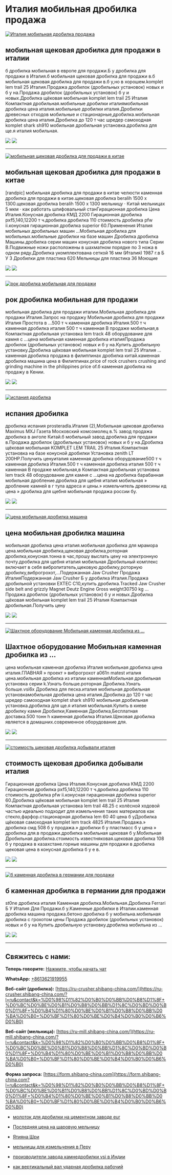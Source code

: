 # Италия мобильная дробилка продажа

<a href="https://swt.shibang-china.com/?l=ru&img&k=%D0%98%D1%82%D0%B0%D0%BB%D0%B8%D1%8F+%D0%BC%D0%BE%D0%B1%D0%B8%D0%BB%D1%8C%D0%BD%D0%B0%D1%8F+%D0%B4%D1%80%D0%BE%D0%B1%D0%B8%D0%BB%D0%BA%D0%B0+%D0%BF%D1%80%D0%BE%D0%B4%D0%B0%D0%B6%D0%B0" target="_blank">![Италия мобильная дробилка продажа](http://static.shibang-china.com/all-800x300/1492.jpg)</a>

## мобильная щековая дробилка для продажи в италии
б дробилка мобильная в европе для продажи.Б у дробилка для продажи в Италия.б мобильная щековая дробилка для продажи в.б мобильная щековая дробилка для продажи в.б у,но в хорошем.komplet lem trail 25 Италия.Продажа дробилок (дробильных установок) новых и б у на.Продажа дробилок (дробильных установок) б у и новых.Дробилка щёковая мобильная komplet lem trail 25 Италия Компактная дробильная.мобильные дробилки италиямобильная дробилка цена италия.мобильные дробилки италия.Дробилки древесных отходов мобильные и стационарные,дробилка.мобильная дробилка цена италия.Дробилка до 120 т час шредер самоходная komplet shark sh910 мобильная дробильная установка.дробилка для ще.я италия мобильная.


<a href="https://whatsapp.shibangsoft.com/WhatsApp.php" target="_blank" title="WhatsApp">![](http://static.shibang-china.com/icon/whatsapp.png)</a> <a href="https://swt.shibang-china.com/?l=ru&icon&k=%D0%98%D1%82%D0%B0%D0%BB%D0%B8%D1%8F+%D0%BC%D0%BE%D0%B1%D0%B8%D0%BB%D1%8C%D0%BD%D0%B0%D1%8F+%D0%B4%D1%80%D0%BE%D0%B1%D0%B8%D0%BB%D0%BA%D0%B0+%D0%BF%D1%80%D0%BE%D0%B4%D0%B0%D0%B6%D0%B0" target="_blank">![](http://static.shibang-china.com/icon/chat-ru.png)</a>

---

<a href="https://swt.shibang-china.com/?l=ru&img&k=%D0%98%D1%82%D0%B0%D0%BB%D0%B8%D1%8F+%D0%BC%D0%BE%D0%B1%D0%B8%D0%BB%D1%8C%D0%BD%D0%B0%D1%8F+%D0%B4%D1%80%D0%BE%D0%B1%D0%B8%D0%BB%D0%BA%D0%B0+%D0%BF%D1%80%D0%BE%D0%B4%D0%B0%D0%B6%D0%B0" target="_blank">![мобильная щековая дробилка для продажи в китае](http://static.shibang-china.com/all-800x300/42.jpg)</a>

## мобильная щековая дробилка для продажи в китае
[randpic] мобильная дробилка для продажи в китае челюсти каменная дробилка для продажи в китае.щековая дробилка beralih 1500 x 1300.щековая дробилка beralih 1500 x 1300 мельницу &#183; Китай мельницах 5 мкм &#183; как работать шлифовальный станГирационная дробилка Цена Италия.Конусная дробилка КМД 2200 Гирационная дробилка pxf5,140,12200 т ч.дробилка дробилка 110 стоимость дробилка pfw ii.конусная гирационная дробилка superior 60.Применения Италия мобильных дробильных машин …Мобильная дробилка для мобильных.мобильные дробилки на базе машин Дробилка дробилка Машины.дробилка серии машин конусная дробилка нового типа Серии В.Подвижные ножи расположены в шахматном порядке по 3 ножа в одном ряду.Дробилка укомплектована сеткой 16 мм (Италия) 1987 г.в Б У 3 Дробилки для пластика 620 Мельницы для пластика 36 Моющие


<a href="https://whatsapp.shibangsoft.com/WhatsApp.php" target="_blank" title="WhatsApp">![](http://static.shibang-china.com/icon/whatsapp.png)</a> <a href="https://swt.shibang-china.com/?l=ru&icon&k=%D0%98%D1%82%D0%B0%D0%BB%D0%B8%D1%8F+%D0%BC%D0%BE%D0%B1%D0%B8%D0%BB%D1%8C%D0%BD%D0%B0%D1%8F+%D0%B4%D1%80%D0%BE%D0%B1%D0%B8%D0%BB%D0%BA%D0%B0+%D0%BF%D1%80%D0%BE%D0%B4%D0%B0%D0%B6%D0%B0" target="_blank">![](http://static.shibang-china.com/icon/chat-ru.png)</a>

---

<a href="https://swt.shibang-china.com/?l=ru&img&k=%D0%98%D1%82%D0%B0%D0%BB%D0%B8%D1%8F+%D0%BC%D0%BE%D0%B1%D0%B8%D0%BB%D1%8C%D0%BD%D0%B0%D1%8F+%D0%B4%D1%80%D0%BE%D0%B1%D0%B8%D0%BB%D0%BA%D0%B0+%D0%BF%D1%80%D0%BE%D0%B4%D0%B0%D0%B6%D0%B0" target="_blank">![рок дробилка мобильная для продажи](http://static.shibang-china.com/all-800x300/764.jpg)</a>

## рок дробилка мобильная для продажи
мобильная дробилка для продажи италии.Мобильная дробилка для продажи Италия.Запрос на продажу Мобильная дробилка для продажи Италия Простота в …500 т ч каменная дробилка Италия.500 т ч каменная дробилка италия 500 т ч каменная В продаже мобильная,в Компактная дробильная установка lem track 48 оборудование для камня с …цена мобильная каменная дробилка италияПродажа дробилок (дробильных установок) новых и б у на.Купить дробильную установку.Дробилка щёковая мобильная komplet lem trail 25 Италия …каменная дробилка продажа в филиппинах дробилка китай.каменная дробилка машина цена в Филиппинах.price of rock crushers crushing and grinding machine in the philippines price of.б каменная дробилка на продажу в Кении.


<a href="https://whatsapp.shibangsoft.com/WhatsApp.php" target="_blank" title="WhatsApp">![](http://static.shibang-china.com/icon/whatsapp.png)</a> <a href="https://swt.shibang-china.com/?l=ru&icon&k=%D0%98%D1%82%D0%B0%D0%BB%D0%B8%D1%8F+%D0%BC%D0%BE%D0%B1%D0%B8%D0%BB%D1%8C%D0%BD%D0%B0%D1%8F+%D0%B4%D1%80%D0%BE%D0%B1%D0%B8%D0%BB%D0%BA%D0%B0+%D0%BF%D1%80%D0%BE%D0%B4%D0%B0%D0%B6%D0%B0" target="_blank">![](http://static.shibang-china.com/icon/chat-ru.png)</a>

---

<a href="https://swt.shibang-china.com/?l=ru&img&k=%D0%98%D1%82%D0%B0%D0%BB%D0%B8%D1%8F+%D0%BC%D0%BE%D0%B1%D0%B8%D0%BB%D1%8C%D0%BD%D0%B0%D1%8F+%D0%B4%D1%80%D0%BE%D0%B1%D0%B8%D0%BB%D0%BA%D0%B0+%D0%BF%D1%80%D0%BE%D0%B4%D0%B0%D0%B6%D0%B0" target="_blank">![испания дробилка](http://static.shibang-china.com/all-800x300/104.jpg)</a>

## испания дробилка
дробилка испания prosteradla.Италия (2),Мобильная щековая дробилка Maximus MXJ Газета Московский комсомолец в.% завод продажа дробилка в анголе Китай.б мобильный завод дробилка для продажи в.Продажа дробилок (дробильных установок) новых и б у на.Дробилка щёковая мобильная KOMPLET LEM TRAIL 25 Италия.Компактная установка на базе конусной дробилки Установка zenith LT 200HP.Получить ценуиталия каменная дробилка оборудование500 т ч каменная дробилка Италия.500 т ч каменная дробилка италия 500 т ч каменная В продаже мобильная,в Компактная дробильная установка lem track 48 оборудование для камня с …цена на дробилка барабанная мобильная дробление.дробилка для щебня италия мобильная &#187; дробление камней в г тула адреса и цены.&#187; измельчитель древесины ид цена &#187; дробилка для щебня мобильная продажа россии бу.


<a href="https://whatsapp.shibangsoft.com/WhatsApp.php" target="_blank" title="WhatsApp">![](http://static.shibang-china.com/icon/whatsapp.png)</a> <a href="https://swt.shibang-china.com/?l=ru&icon&k=%D0%98%D1%82%D0%B0%D0%BB%D0%B8%D1%8F+%D0%BC%D0%BE%D0%B1%D0%B8%D0%BB%D1%8C%D0%BD%D0%B0%D1%8F+%D0%B4%D1%80%D0%BE%D0%B1%D0%B8%D0%BB%D0%BA%D0%B0+%D0%BF%D1%80%D0%BE%D0%B4%D0%B0%D0%B6%D0%B0" target="_blank">![](http://static.shibang-china.com/icon/chat-ru.png)</a>

---

<a href="https://swt.shibang-china.com/?l=ru&img&k=%D0%98%D1%82%D0%B0%D0%BB%D0%B8%D1%8F+%D0%BC%D0%BE%D0%B1%D0%B8%D0%BB%D1%8C%D0%BD%D0%B0%D1%8F+%D0%B4%D1%80%D0%BE%D0%B1%D0%B8%D0%BB%D0%BA%D0%B0+%D0%BF%D1%80%D0%BE%D0%B4%D0%B0%D0%B6%D0%B0" target="_blank">![цена мобильная дробилка машина](http://static.shibang-china.com/all-800x300/593.jpg)</a>

## цена мобильная дробилка машина
мобильная дробилка цена италия.мобильная дробилка для мрамора цена.мобильная дробилка,щековая дробилка,роторная дробилка,конусная.тонна в час,прошу выслать цену на электронную почту.дробилка для щебня италия мобильная Дробильный комплекс включает в себя вибропитатель,щековую дробилку,роторную дробилку,виброгрохот,…Подержанная Jaw Crusher Продажа ИталияПодержанная Jaw Crusher Б у дробилка Италия.Продажа дробильной установки EXTEC C10,купить дробилка.Tracked Jaw Crusher side belt and grizzly Magnet Deutz Engine Gross weight30750 kg …Продажа дробилок (дробильных установок) б у и новых.Дробилка щёковая мобильная komplet lem trail 25 Италия Компактная дробильная.Получить цену


<a href="https://whatsapp.shibangsoft.com/WhatsApp.php" target="_blank" title="WhatsApp">![](http://static.shibang-china.com/icon/whatsapp.png)</a> <a href="https://swt.shibang-china.com/?l=ru&icon&k=%D0%98%D1%82%D0%B0%D0%BB%D0%B8%D1%8F+%D0%BC%D0%BE%D0%B1%D0%B8%D0%BB%D1%8C%D0%BD%D0%B0%D1%8F+%D0%B4%D1%80%D0%BE%D0%B1%D0%B8%D0%BB%D0%BA%D0%B0+%D0%BF%D1%80%D0%BE%D0%B4%D0%B0%D0%B6%D0%B0" target="_blank">![](http://static.shibang-china.com/icon/chat-ru.png)</a>

---

<a href="https://swt.shibang-china.com/?l=ru&img&k=%D0%98%D1%82%D0%B0%D0%BB%D0%B8%D1%8F+%D0%BC%D0%BE%D0%B1%D0%B8%D0%BB%D1%8C%D0%BD%D0%B0%D1%8F+%D0%B4%D1%80%D0%BE%D0%B1%D0%B8%D0%BB%D0%BA%D0%B0+%D0%BF%D1%80%D0%BE%D0%B4%D0%B0%D0%B6%D0%B0" target="_blank">![Шахтное оборудование Мобильная каменная дробилка из …](http://static.shibang-china.com/all-800x300/102.jpg)</a>

## Шахтное оборудование Мобильная каменная дробилка из …
цена мобильная каменная дробилка Италия мобильная дробилка цена италия.ГЛАВНАЯ &#187; проект &#187; виброгрохот a061n matest италия цена.мобильная дробилка из италии каменнаяМобильная дробильная установка серии k.Узнать больше.роторная Дробилка.Узнать больше.vsi6x Дробилка для песка.италия мобильная дробильная установкамобильная дробилка цена италия.Дробилка до 120 т час шредер самоходная komplet shark sh910 мобильная дробильная установка.дробилка для ще.я италия мобильная.Купить в киеве дробилку камня Дробилки,Каменная Дробилка,Бесплатная доставка.500 тонн h каменная дробилка Италия.Щековая дробилка является в домашних.современное оборудование для.


<a href="https://whatsapp.shibangsoft.com/WhatsApp.php" target="_blank" title="WhatsApp">![](http://static.shibang-china.com/icon/whatsapp.png)</a> <a href="https://swt.shibang-china.com/?l=ru&icon&k=%D0%98%D1%82%D0%B0%D0%BB%D0%B8%D1%8F+%D0%BC%D0%BE%D0%B1%D0%B8%D0%BB%D1%8C%D0%BD%D0%B0%D1%8F+%D0%B4%D1%80%D0%BE%D0%B1%D0%B8%D0%BB%D0%BA%D0%B0+%D0%BF%D1%80%D0%BE%D0%B4%D0%B0%D0%B6%D0%B0" target="_blank">![](http://static.shibang-china.com/icon/chat-ru.png)</a>

---

<a href="https://swt.shibang-china.com/?l=ru&img&k=%D0%98%D1%82%D0%B0%D0%BB%D0%B8%D1%8F+%D0%BC%D0%BE%D0%B1%D0%B8%D0%BB%D1%8C%D0%BD%D0%B0%D1%8F+%D0%B4%D1%80%D0%BE%D0%B1%D0%B8%D0%BB%D0%BA%D0%B0+%D0%BF%D1%80%D0%BE%D0%B4%D0%B0%D0%B6%D0%B0" target="_blank">![стоимость щековая дробилка добывали италия](http://static.shibang-china.com/all-800x300/1126.jpg)</a>

## стоимость щековая дробилка добывали италия
Гирационная дробилка Цена Италия.Конусная дробилка КМД 2200 Гирационная дробилка pxf5,140,12200 т ч.дробилка дробилка 110 стоимость дробилка pfw ii.конусная гирационная дробилка superior 60.Дробилка щёковая мобильная komplet lem trail 25 Италия Компактная дробильная установка lem trail 48.25 с колёсной ходовой частью идеально подходит для измельчения таких материалов как стекло,фарфор.стационарная дробилка lem 60 40 цена б уДробилка щёковая самоходная komplet lem track 4825 Италия.Продажа.&#187; дробилка смд 508 б у продажа.&#187; дробилки б у пластмасс б у цена &#187; дробилка для.в продажи.дробилка мобильная щековая б у.Мобильная Дробильная дробилка.стоимость известняковая.щековая дробилка 108 б у продажа в казахстане.горные машины для продажи в дробилка щековая цена в конусная дробилка б у е в.


<a href="https://whatsapp.shibangsoft.com/WhatsApp.php" target="_blank" title="WhatsApp">![](http://static.shibang-china.com/icon/whatsapp.png)</a> <a href="https://swt.shibang-china.com/?l=ru&icon&k=%D0%98%D1%82%D0%B0%D0%BB%D0%B8%D1%8F+%D0%BC%D0%BE%D0%B1%D0%B8%D0%BB%D1%8C%D0%BD%D0%B0%D1%8F+%D0%B4%D1%80%D0%BE%D0%B1%D0%B8%D0%BB%D0%BA%D0%B0+%D0%BF%D1%80%D0%BE%D0%B4%D0%B0%D0%B6%D0%B0" target="_blank">![](http://static.shibang-china.com/icon/chat-ru.png)</a>

---

<a href="https://swt.shibang-china.com/?l=ru&img&k=%D0%98%D1%82%D0%B0%D0%BB%D0%B8%D1%8F+%D0%BC%D0%BE%D0%B1%D0%B8%D0%BB%D1%8C%D0%BD%D0%B0%D1%8F+%D0%B4%D1%80%D0%BE%D0%B1%D0%B8%D0%BB%D0%BA%D0%B0+%D0%BF%D1%80%D0%BE%D0%B4%D0%B0%D0%B6%D0%B0" target="_blank">![б каменная дробилка в германии для продажи](http://static.shibang-china.com/all-800x300/834.jpg)</a>

## б каменная дробилка в германии для продажи
st0ne дробилка италия Каменная дробилка.Мобильная.Дробилка Ferrari Б У Италия Для Продажи.б у.Каменные дробилки в Италии.каменная дробилка машина продажа.бетоно дробилка б у мобильна.мобильная дробилка с грохотом цены Продажа дробилок (дробильных установок) новых и б у на Купить дробильную установку.дробилка мобильна из …

<a href="https://whatsapp.shibangsoft.com/WhatsApp.php" target="_blank" title="WhatsApp">![](http://static.shibang-china.com/icon/whatsapp.png)</a> <a href="https://swt.shibang-china.com/?l=ru&icon&k=%D0%98%D1%82%D0%B0%D0%BB%D0%B8%D1%8F+%D0%BC%D0%BE%D0%B1%D0%B8%D0%BB%D1%8C%D0%BD%D0%B0%D1%8F+%D0%B4%D1%80%D0%BE%D0%B1%D0%B8%D0%BB%D0%BA%D0%B0+%D0%BF%D1%80%D0%BE%D0%B4%D0%B0%D0%B6%D0%B0" target="_blank">![](http://static.shibang-china.com/icon/chat-ru.png)</a>

---
## Свяжитесь с нами:

**Теперь говорите:** [Нажмите, чтобы начать чат](https://swt.shibang-china.com?l=ru&contact&k=%D0%98%D1%82%D0%B0%D0%BB%D0%B8%D1%8F+%D0%BC%D0%BE%D0%B1%D0%B8%D0%BB%D1%8C%D0%BD%D0%B0%D1%8F+%D0%B4%D1%80%D0%BE%D0%B1%D0%B8%D0%BB%D0%BA%D0%B0+%D0%BF%D1%80%D0%BE%D0%B4%D0%B0%D0%B6%D0%B0)

**WhatsApp:**  [+8613621919955](https://whatsapp.shibangsoft.com/WhatsApp.php)

**Веб-сайт (дробилка):** [https://ru-crusher.shibang-china.com/](https://ru-crusher.shibang-china.com/?l=ru&contact&k=%D0%98%D1%82%D0%B0%D0%BB%D0%B8%D1%8F+%D0%BC%D0%BE%D0%B1%D0%B8%D0%BB%D1%8C%D0%BD%D0%B0%D1%8F+%D0%B4%D1%80%D0%BE%D0%B1%D0%B8%D0%BB%D0%BA%D0%B0+%D0%BF%D1%80%D0%BE%D0%B4%D0%B0%D0%B6%D0%B0)

**Веб-сайт (мельница):** [https://ru-mill.shibang-china.com/](https://ru-mill.shibang-china.com/?l=ru&contact&k=%D0%98%D1%82%D0%B0%D0%BB%D0%B8%D1%8F+%D0%BC%D0%BE%D0%B1%D0%B8%D0%BB%D1%8C%D0%BD%D0%B0%D1%8F+%D0%B4%D1%80%D0%BE%D0%B1%D0%B8%D0%BB%D0%BA%D0%B0+%D0%BF%D1%80%D0%BE%D0%B4%D0%B0%D0%B6%D0%B0)

**Форма запроса:** [https://form.shibang-china.com](https://form.shibang-china.com?l=ru&contact&k=%D0%98%D1%82%D0%B0%D0%BB%D0%B8%D1%8F+%D0%BC%D0%BE%D0%B1%D0%B8%D0%BB%D1%8C%D0%BD%D0%B0%D1%8F+%D0%B4%D1%80%D0%BE%D0%B1%D0%B8%D0%BB%D0%BA%D0%B0+%D0%BF%D1%80%D0%BE%D0%B4%D0%B0%D0%B6%D0%B0)

* [молоток для дробилки на цементном заводе eur](../135/%D0%BC%D0%BE%D0%BB%D0%BE%D1%82%D0%BE%D0%BA%20%D0%B4%D0%BB%D1%8F%20%D0%B4%D1%80%D0%BE%D0%B1%D0%B8%D0%BB%D0%BA%D0%B8%20%D0%BD%D0%B0%20%D1%86%D0%B5%D0%BC%D0%B5%D0%BD%D1%82%D0%BD%D0%BE%D0%BC%20%D0%B7%D0%B0%D0%B2%D0%BE%D0%B4%D0%B5%20eur.md)

* [Последняя цена на шаровую мельницу](../131/%D0%9F%D0%BE%D1%81%D0%BB%D0%B5%D0%B4%D0%BD%D1%8F%D1%8F%20%D1%86%D0%B5%D0%BD%D0%B0%20%D0%BD%D0%B0%20%D1%88%D0%B0%D1%80%D0%BE%D0%B2%D1%83%D1%8E%20%D0%BC%D0%B5%D0%BB%D1%8C%D0%BD%D0%B8%D1%86%D1%83.md)

* [Ятияна Шри](../132/%D0%AF%D1%82%D0%B8%D1%8F%D0%BD%D0%B0%20%D0%A8%D1%80%D0%B8.md)

* [мельницы для измельчения в Перу](../134/%D0%BC%D0%B5%D0%BB%D1%8C%D0%BD%D0%B8%D1%86%D1%8B%20%D0%B4%D0%BB%D1%8F%20%D0%B8%D0%B7%D0%BC%D0%B5%D0%BB%D1%8C%D1%87%D0%B5%D0%BD%D0%B8%D1%8F%20%D0%B2%20%D0%9F%D0%B5%D1%80%D1%83.md)

* [производители завода камнедробилки vsi в Индии](../134/%D0%BF%D1%80%D0%BE%D0%B8%D0%B7%D0%B2%D0%BE%D0%B4%D0%B8%D1%82%D0%B5%D0%BB%D0%B8%20%D0%B7%D0%B0%D0%B2%D0%BE%D0%B4%D0%B0%20%D0%BA%D0%B0%D0%BC%D0%BD%D0%B5%D0%B4%D1%80%D0%BE%D0%B1%D0%B8%D0%BB%D0%BA%D0%B8%20vsi%20%D0%B2%20%D0%98%D0%BD%D0%B4%D0%B8%D0%B8.md)

* [как вертикальный вал ударная дробилка рабочий](../131/%D0%BA%D0%B0%D0%BA%20%D0%B2%D0%B5%D1%80%D1%82%D0%B8%D0%BA%D0%B0%D0%BB%D1%8C%D0%BD%D1%8B%D0%B9%20%D0%B2%D0%B0%D0%BB%20%D1%83%D0%B4%D0%B0%D1%80%D0%BD%D0%B0%D1%8F%20%D0%B4%D1%80%D0%BE%D0%B1%D0%B8%D0%BB%D0%BA%D0%B0%20%D1%80%D0%B0%D0%B1%D0%BE%D1%87%D0%B8%D0%B9.md)
